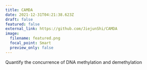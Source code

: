 ```yaml
---
title: CAMDA
date: 2021-12-31T04:21:38.623Z
draft: false
featured: false
external_link: https://github.com/JiejunShi/CAMDA
image:
  filename: featured.png
  focal_point: Smart
  preview_only: false
---
```

Quantify the concurrence of DNA methylation and demethylation